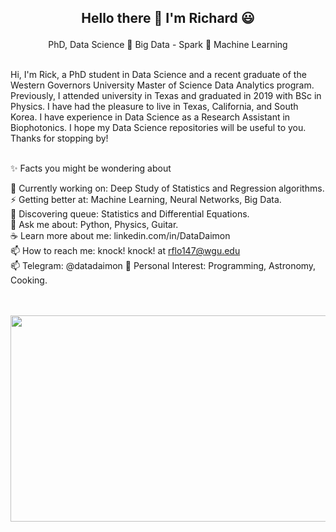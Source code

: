 <h2> <p align="center"> Hello there 👋 I'm Richard 😃 </h2>
       
<p align="center">  
  PhD, Data Science 🌱 Big Data - Spark 🌱 Machine Learning
</p>   
    
<br>   
Hi, I'm Rick, a PhD student in Data Science and a recent graduate of the Western Governors University Master of Science Data Analytics program.  
Previously, I attended university in Texas and graduated in 2019 with BSc in Physics.
I have had the pleasure to live in Texas, California, and South Korea.
I have experience in Data Science as a Research Assistant in Biophotonics.
I hope my Data Science repositories will be useful to you.
Thanks for stopping by! <br><br>   


✨ Facts you might be wondering about <br>      

🔭 Currently working on: Deep Study of Statistics and Regression algorithms. <br> 
⚡ Getting better at: Machine Learning, Neural Networks, Big Data. <br>
🌱 Discovering queue: Statistics and Differential Equations. <br>
💬 Ask me about: Python, Physics, Guitar. <br>
☕ Learn more about me: linkedin.com/in/DataDaimon<br>
📫 How to reach me: knock! knock! at rflo147@wgu.edu <br>
📫 Telegram: @datadaimon
💜 Personal Interest: Programming, Astronomy, Cooking. <br><br><br>

<p align="center">
  <img width="620" height="330" src="https://i.pinimg.com/736x/6c/b8/31/6cb83132a48d7d924c601d52689b254a--cool-gadgets-super.jpg">
</p><br><br>

<!--
**RickOrTreat/RickOrTreat** is a ✨ _special_ ✨ repository because its `README.md` (this file) appears on your GitHub profile.

Here are some ideas to get you started:

- 🔭 I’m currently working on ...
- 🌱 I’m currently learning ...
- 👯 I’m looking to collaborate on ...
- 🤔 I’m looking for help with ...
- 💬 Ask me about ...
- 📫 How to reach me: ...
- 😄 Pronouns: ...
- ⚡ Fun fact: ...
-->
